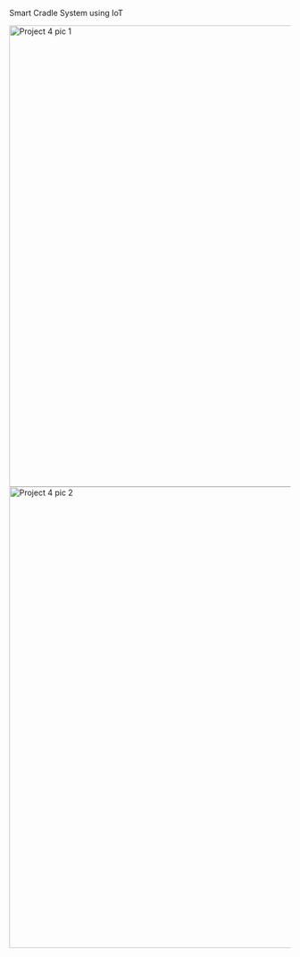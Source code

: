 Smart Cradle System using IoT

<img width="826" alt="Project 4 pic 1" src="https://github.com/AtturuKeerthiReddy/Smart-Cradle-System/assets/139037413/e460dd02-2611-4f48-b942-f6ddbd7596c9">
<img width="826" alt="Project 4 pic 2" src="https://github.com/AtturuKeerthiReddy/Smart-Cradle-System/assets/139037413/eb1b1e19-37b8-463b-808e-fd21e4b00171">


